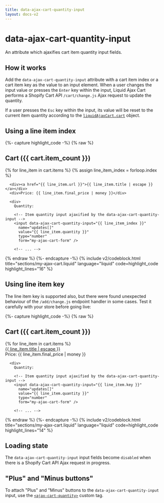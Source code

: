 ```yaml
---
title: data-ajax-cart-quantity-input
layout: docs-v2
---
```


# data-ajax-cart-quantity-input

<p class="lead" markdown="1">
An attribute which ajaxifies cart item quantity input fields.
</p>

## How it works 

Add the `data-ajax-cart-quantity-input` attribute with a cart item index 
or a cart item key as the value to an input element.
When a user changes the input value or presses the `Enter` key within the input, 
Liquid Ajax Cart performs a Shopify Cart API `/cart/change.js` Ajax request to update the quantity.

If a user presses the `Esc` key within the input, its value will be reset to the current item quantity 
according to the [`liquidAjaxCart.cart`](/v2/liquid-ajax-cart-cart/) object.

## Using a line item index

{%- capture highlight_code -%}
{% raw %}
<div class="my-cart" data-ajax-cart-section>
  <h2>Cart ({{ cart.item_count }})</h2>

  <div class="my-cart__items" data-ajax-cart-section-scroll>
    <!-- Loop through cart items -->
    {% for line_item in cart.items %}
      {% assign line_item_index = forloop.index %}

      <div><a href="{{ line_item.url }}">{{ line_item.title | escape }}</a></div>
      <div>Price: {{ line_item.final_price | money }}</div>

      <div>
        Quantity:

        <!-- Item quantity input ajaxified by the data-ajax-cart-quantity-input -->
        <input data-ajax-cart-quantity-input="{{ line_item_index }}"
          name="updates[]" 
          value="{{ line_item.quantity }}" 
          type="number" 
          form="my-ajax-cart-form" />

        <!-- ... -->
{% endraw %}
{%- endcapture -%}
{% include v2/codeblock.html title="sections/my-ajax-cart.liquid" language="liquid" code=highlight_code highlight_lines="16" %}

## Using line item key

The line item key is supported also, but there were found unexpected behaviour of the `/add/change.js` endpoint handler in some cases. Test it carefully with your store before going live:

{%- capture highlight_code -%}
{% raw %}
<div class="my-cart" data-ajax-cart-section>
  <h2>Cart ({{ cart.item_count }})</h2>

  <div class="my-cart__items" data-ajax-cart-section-scroll>
    <!-- Loop through cart items -->
    {% for line_item in cart.items %}
      <div><a href="{{ line_item.url }}">{{ line_item.title | escape }}</a></div>
      <div>Price: {{ line_item.final_price | money }}</div>

      <div>
        Quantity:

        <!-- Item quantity input ajaxified by the data-ajax-cart-quantity-input -->
        <input data-ajax-cart-quantity-input="{{ line_item.key }}"
          name="updates[]" 
          value="{{ line_item.quantity }}" 
          type="number" 
          form="my-ajax-cart-form" />

        <!-- ... -->
{% endraw %}
{%- endcapture -%}
{% include v2/codeblock.html title="sections/my-ajax-cart.liquid" language="liquid" code=highlight_code highlight_lines="14" %}

## Loading state

The `data-ajax-cart-quantity-input` input fields become `disabled` when there is a Shopify Cart API Ajax request in progress.

## "Plus" and "Minus buttons"

To attach "Plus" and "Minus" buttons to the `data-ajax-cart-quantity-input` input, 
use the [`<ajax-cart-quantity>`](/v2/ajax-cart-quantity/) custom tag.
